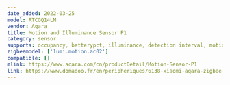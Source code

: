 ```yaml
---
date_added: 2022-03-25
model: RTCGQ14LM
vendor: Aqara
title: Motion and Illuminance Sensor P1
category: sensor
supports: occupancy, batterypct, illuminance, detection interval, motion sensitivity
zigbeemodel: ['lumi.motion.ac02']
compatible: []
mlink: https://www.aqara.com/cn/productDetail/Motion-Sensor-P1
link: https://www.domadoo.fr/en/peripheriques/6138-xiaomi-aqara-zigbee-30-aqara-motion-sensor-p1-ms-s02-6970504215979.html
---
```

